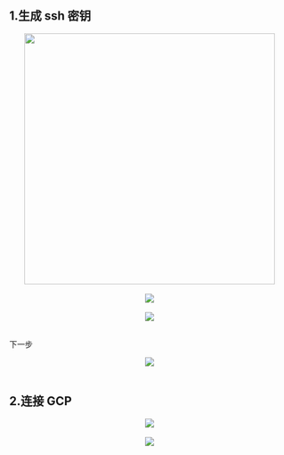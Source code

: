 ## 1.生成 ssh 密钥

<div align="center"> <img src="https://cdn.nlark.com/yuque/0/2020/png/631242/1578927854226-75f410a9-7a01-4b02-acd7-70c17616295b.png#align=left&display=inline&height=489&name=image.png&originHeight=677&originWidth=671&size=51233&status=done&style=none&width=484"  width="450px" height="450px"/>
</div><br/>
<div align="center"> <img src="https://cdn.nlark.com/yuque/0/2020/png/631242/1578927898262-d32374b2-243c-444b-9519-8ab39fefffde.png#align=left&display=inline&height=609&name=image.png&originHeight=609&originWidth=1255&size=115394&status=done&style=none&width=1255"/>
</div><br/>
<div align="center"> <img src="https://cdn.nlark.com/yuque/0/2020/png/631242/1578927922133-a519d804-164f-4277-aa0b-2d00094fd2a1.png#align=left&display=inline&height=484&name=image.png&originHeight=484&originWidth=549&size=47117&status=done&style=none&width=549"/>
</div><br/> 

下一步

<div align="center"> <img src="https://cdn.nlark.com/yuque/0/2020/png/631242/1578927984376-3266cfd9-4eb2-432f-9cb9-2f70fe3bc12c.png#align=left&display=inline&height=484&name=image.png&originHeight=484&originWidth=549&size=60880&status=done&style=none&width=549"/>
</div><br/>

## 2.连接 GCP

<div align="center"> <img src="https://cdn.nlark.com/yuque/0/2020/png/631242/1578928078781-aaba2cf7-7b2b-4c51-a467-dab5388659f0.png#align=left&display=inline&height=774&name=image.png&originHeight=774&originWidth=1919&size=79116&status=done&style=none&width=1919"/>
</div><br/>

<div align="center"> <img src="https://cdn.nlark.com/yuque/0/2020/png/631242/1578928136263-70040249-d847-4b38-a2ea-aba118a7a014.png#align=left&display=inline&height=249&name=image.png&originHeight=249&originWidth=847&size=15027&status=done&style=none&width=847"/>
</div><br/>
